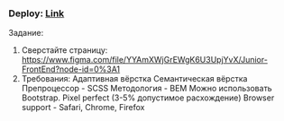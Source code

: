 ### Deploy: [Link](https://mitrofanzxc.github.io/ester-digital-test/)

Задание:
1. Сверстайте страницу: https://www.figma.com/file/YYAmXWjGrEWgK6U3UpjYvX/Junior-FrontEnd?node-id=0%3A1
2. Требования:
Адаптивная вёрстка
Семантическая вёрстка
Препроцессор - SCSS
Методология - BEM
Можно использовать Bootstrap.
Pixel perfect (3-5% допустимое расхождение)
Browser support - Safari, Chrome, Firefox
